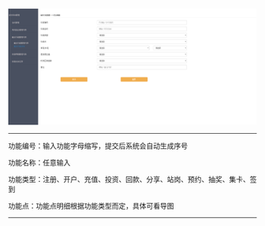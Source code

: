![](/assets/import.png)

---

功能编号：输入功能字母缩写，提交后系统会自动生成序号

功能名称：任意输入

功能类型：注册、开户、充值、投资、回款、分享、站岗、预约、抽奖、集卡、签到

功能点：功能点明细根据功能类型而定，具体可看导图

---



